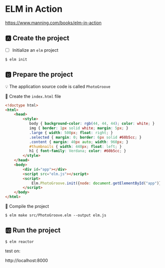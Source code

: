 # ELM in Action

https://www.manning.com/books/elm-in-action


## :a: Create the project

- [ ] Initialize an `elm` project

```
$ elm init
```


## :b: Prepare the project

:bulb: The application source code is called `PhotoGroove`

:round_pushpin: Create the `index.html` file

```html
<!doctype html>
<html>
    <head>
        <style>
           body { background-color: rgb(44, 44, 44); color: white; }
           img { border: 1px solid white; margin: 5px; }
           .large { width: 500px; float: right; }
           .selected { margin: 0; border: 6px solid #60b5cc; }
           .content { margin: 40px auto; width: 960px; }
           #thumbnails { width: 440px; float: left; }
           h1 { font-family: Verdana; color: #60b5cc; }
        </style>
    </head>
    <body>
        <div id="app"></div>
        <script src="elm.js"></script>
        <script>
            Elm.PhotoGroove.init({node: document.getElementById("app")});
        </script>
    </body>
</html>
```

:round_pushpin:  Compile the project

```
$ elm make src/PhotoGroove.elm --output elm.js
```

## :ab: Run the project

```
$ elm reactor
```

test on:

http://localhost:8000

